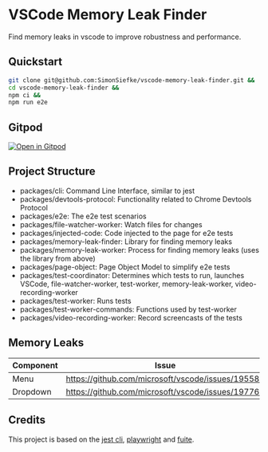 # VSCode Memory Leak Finder

Find memory leaks in vscode to improve robustness and performance.

## Quickstart

```sh
git clone git@github.com:SimonSiefke/vscode-memory-leak-finder.git &&
cd vscode-memory-leak-finder &&
npm ci &&
npm run e2e
```

## Gitpod

[![Open in Gitpod](https://gitpod.io/button/open-in-gitpod.svg)](https://gitpod.io#https://github.com/SimonSiefke/vscode-memory-leak-finder)

## Project Structure

- packages/cli: Command Line Interface, similar to jest
- packages/devtools-protocol: Functionality related to Chrome Devtools Protocol
- packages/e2e: The e2e test scenarios
- packages/file-watcher-worker: Watch files for changes
- packages/injected-code: Code injected to the page for e2e tests
- packages/memory-leak-finder: Library for finding memory leaks
- packages/memory-leak-worker: Process for finding memory leaks (uses the library from above)
- packages/page-object: Page Object Model to simplify e2e tests
- packages/test-coordinator: Determines which tests to run, launches VSCode, file-watcher-worker, test-worker, memory-leak-worker, video-recording-worker
- packages/test-worker: Runs tests
- packages/test-worker-commands: Functions used by test-worker
- packages/video-recording-worker: Record screencasts of the tests

## Memory Leaks

| Component | Issue                                             | Status |
| --------- | ------------------------------------------------- | ------ |
| Menu      | https://github.com/microsoft/vscode/issues/195580 | Fixed  |
| Dropdown  | https://github.com/microsoft/vscode/issues/197767 | Fixed  |

## Credits

This project is based on the [jest cli](https://github.com/jestjs/jest), [playwright](https://github.com/microsoft/playwright/) and [fuite](https://github.com/nolanlawson/fuite).
